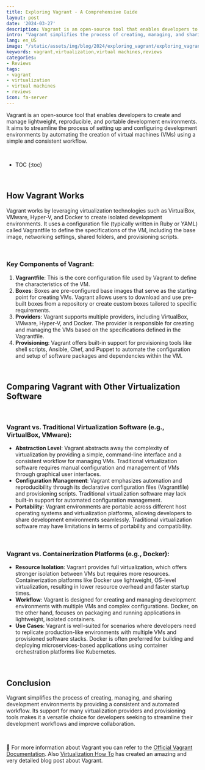 ```yaml
---
title: Exploring Vagrant - A Comprehensive Guide
layout: post
date: '2024-03-27'
description: Vagrant is an open-source tool that enables developers to create and manage lightweight, reproducible, and portable development environments.
intro: "Vagrant simplifies the process of creating, managing, and sharing development environments by providing a consistent and automated workflow."
lang: en_US
image: "/static/assets/img/blog/2024/exploring_vagrant/exploring_vagrant.jpg"
keywords: vagrant,virtualization,virtual machines,reviews
categories:
- Reviews
tags:
- vagrant
- virtualization
- virtual machines
- reviews
icon: fa-server
---
```



Vagrant is an open-source tool that enables developers to create and manage lightweight, reproducible, and portable development environments. It aims to streamline the process of setting up and configuring development environments by automating the creation of virtual machines (VMs) using a simple and consistent workflow.

<br>

* TOC 
{:toc}

<br>

## How Vagrant Works

Vagrant works by leveraging virtualization technologies such as VirtualBox, VMware, Hyper-V, and Docker to create isolated development environments. It uses a configuration file (typically written in Ruby or YAML) called Vagrantfile to define the specifications of the VM, including the base image, networking settings, shared folders, and provisioning scripts.

<br>

### Key Components of Vagrant:

1. **Vagrantfile**: This is the core configuration file used by Vagrant to define the characteristics of the VM.
2. **Boxes**: Boxes are pre-configured base images that serve as the starting point for creating VMs. Vagrant allows users to download and use pre-built boxes from a repository or create custom boxes tailored to specific requirements.
3. **Providers**: Vagrant supports multiple providers, including VirtualBox, VMware, Hyper-V, and Docker. The provider is responsible for creating and managing the VMs based on the specifications defined in the Vagrantfile.
4. **Provisioning**: Vagrant offers built-in support for provisioning tools like shell scripts, Ansible, Chef, and Puppet to automate the configuration and setup of software packages and dependencies within the VM.

<br>

## Comparing Vagrant with Other Virtualization Software

<br>

### Vagrant vs. Traditional Virtualization Software (e.g., VirtualBox, VMware):

- **Abstraction Level**: Vagrant abstracts away the complexity of virtualization by providing a simple, command-line interface and a consistent workflow for managing VMs. Traditional virtualization software requires manual configuration and management of VMs through graphical user interfaces.
- **Configuration Management**: Vagrant emphasizes automation and reproducibility through its declarative configuration files (Vagrantfile) and provisioning scripts. Traditional virtualization software may lack built-in support for automated configuration management.
- **Portability**: Vagrant environments are portable across different host operating systems and virtualization platforms, allowing developers to share development environments seamlessly. Traditional virtualization software may have limitations in terms of portability and compatibility.

<br>

### Vagrant vs. Containerization Platforms (e.g., Docker):

- **Resource Isolation**: Vagrant provides full virtualization, which offers stronger isolation between VMs but requires more resources. Containerization platforms like Docker use lightweight, OS-level virtualization, resulting in lower resource overhead and faster startup times.
- **Workflow**: Vagrant is designed for creating and managing development environments with multiple VMs and complex configurations. Docker, on the other hand, focuses on packaging and running applications in lightweight, isolated containers.
- **Use Cases**: Vagrant is well-suited for scenarios where developers need to replicate production-like environments with multiple VMs and provisioned software stacks. Docker is often preferred for building and deploying microservices-based applications using container orchestration platforms like Kubernetes.

<br>

## Conclusion

Vagrant simplifies the process of creating, managing, and sharing development environments by providing a consistent and automated workflow. Its support for many virtualization providers and provisioning tools makes it a versatile choice for developers seeking to streamline their development workflows and improve collaboration.

<br>

📝 For more information about Vagrant  you can refer to the [Official Vagrant Documentation](https://developer.hashicorp.com/vagrant/docs). Also [Virtualization How To](https://www.virtualizationhowto.com/2023/12/vagrant-boxes-create-virtual-machines-in-seconds-on-virtualbox-hyper-v-and-vmware/#h-what-are-vagrant-boxes) has created an amazing and very detailed blog post about Vagrant.
